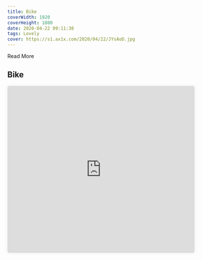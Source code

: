 ```yaml
---
title: Bike
coverWidth: 1920
coverHeight: 1080
date: 2020-04-22 09:11:38
tags: Lovely
cover: https://s1.ax1x.com/2020/04/22/JYsAoD.jpg
---
```


Read More
<!-- more -->

## Bike

<iframe style="width:100%;height:450px;box-shadow:0px 0px 10px #eee;border-radius:5px" src="https://www.ddd.online/jq/webEdit/project/embedProject/KbaAnJSw-m3eS9OeJ-1SogwYSA-89rUKjx5" frameborder="0" allowvr allowfullscreen mozallowfullscreen="true" webkitallowfullscreen="true" onmousewheel="">
</iframe>
